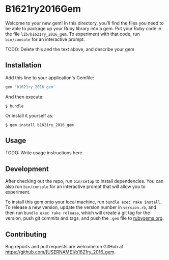 # B1621ry2016Gem

Welcome to your new gem! In this directory, you'll find the files you need to be able to package up your Ruby library into a gem. Put your Ruby code in the file `lib/b1621ry_2016_gem`. To experiment with that code, run `bin/console` for an interactive prompt.

TODO: Delete this and the text above, and describe your gem

## Installation

Add this line to your application's Gemfile:

```ruby
gem 'b1621ry_2016_gem'
```

And then execute:

    $ bundle

Or install it yourself as:

    $ gem install b1621ry_2016_gem

## Usage

TODO: Write usage instructions here

## Development

After checking out the repo, run `bin/setup` to install dependencies. You can also run `bin/console` for an interactive prompt that will allow you to experiment.

To install this gem onto your local machine, run `bundle exec rake install`. To release a new version, update the version number in `version.rb`, and then run `bundle exec rake release`, which will create a git tag for the version, push git commits and tags, and push the `.gem` file to [rubygems.org](https://rubygems.org).

## Contributing

Bug reports and pull requests are welcome on GitHub at https://github.com/[USERNAME]/b1621ry_2016_gem.

